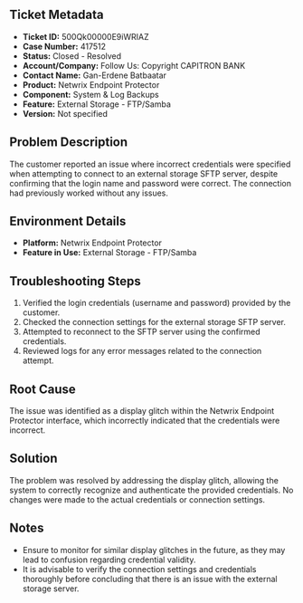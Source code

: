 ## Ticket Metadata
- **Ticket ID:** 500Qk00000E9iWRIAZ
- **Case Number:** 417512
- **Status:** Closed - Resolved
- **Account/Company:** Follow Us: Copyright CAPITRON BANK
- **Contact Name:** Gan-Erdene Batbaatar
- **Product:** Netwrix Endpoint Protector
- **Component:** System & Log Backups
- **Feature:** External Storage - FTP/Samba
- **Version:** Not specified

## Problem Description
The customer reported an issue where incorrect credentials were specified when attempting to connect to an external storage SFTP server, despite confirming that the login name and password were correct. The connection had previously worked without any issues.

## Environment Details
- **Platform:** Netwrix Endpoint Protector
- **Feature in Use:** External Storage - FTP/Samba

## Troubleshooting Steps
1. Verified the login credentials (username and password) provided by the customer.
2. Checked the connection settings for the external storage SFTP server.
3. Attempted to reconnect to the SFTP server using the confirmed credentials.
4. Reviewed logs for any error messages related to the connection attempt.

## Root Cause
The issue was identified as a display glitch within the Netwrix Endpoint Protector interface, which incorrectly indicated that the credentials were incorrect.

## Solution
The problem was resolved by addressing the display glitch, allowing the system to correctly recognize and authenticate the provided credentials. No changes were made to the actual credentials or connection settings.

## Notes
- Ensure to monitor for similar display glitches in the future, as they may lead to confusion regarding credential validity.
- It is advisable to verify the connection settings and credentials thoroughly before concluding that there is an issue with the external storage server.